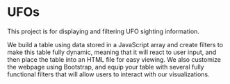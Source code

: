 # UFOs

This project is for displaying and filtering UFO sighting information.

We build a table using data stored in a JavaScript array and create filters to make this table fully dynamic, meaning that it will react to user input, and then place the table into an HTML file for easy viewing. We also customize the webpage using Bootstrap, and equip your table with several fully functional filters that will allow users to interact with our visualizations. 

